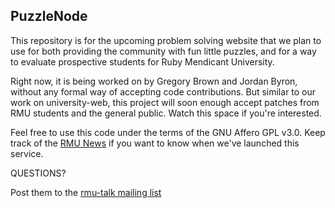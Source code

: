 ## PuzzleNode

This repository is for the upcoming problem solving website that we plan to use
for both providing the community with fun little puzzles, and for a way to
evaluate prospective students for Ruby Mendicant University.

Right now, it is being worked on by Gregory Brown and Jordan Byron, without any
formal way of accepting code contributions.  But similar to our work on
university-web, this project will soon enough accept patches from RMU students
and the general public.  Watch this space if you're interested.

Feel free to use this code under the terms of the GNU Affero GPL v3.0. Keep
track of the [RMU News](http://university.rubymendicant.com/changelog.html) 
if you want to know when we've launched this service.

QUESTIONS?

Post them to the [rmu-talk mailing list](http://groups.google.com/group/rmu-talk)


